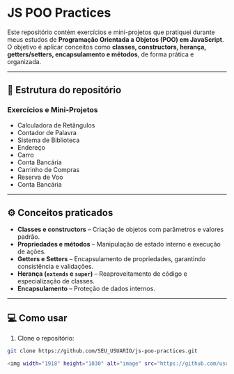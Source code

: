 # JS POO Practices

Este repositório contém exercícios e mini-projetos que pratiquei durante meus estudos de **Programação Orientada a Objetos (POO) em JavaScript**.  
O objetivo é aplicar conceitos como **classes, constructors, herança, getters/setters, encapsulamento e métodos**, de forma prática e organizada.

---

## 📂 Estrutura do repositório

### Exercícios e Mini-Projetos

- Calculadora de Retângulos
- Contador de Palavra
- Sistema de Biblioteca
- Endereço
- Carro
- Conta Bancária
- Carrinho de Compras
- Reserva de Voo
- Conta Bancária

---

## ⚙️ Conceitos praticados
- **Classes e constructors** – Criação de objetos com parâmetros e valores padrão.  
- **Propriedades e métodos** – Manipulação de estado interno e execução de ações.  
- **Getters e Setters** – Encapsulamento de propriedades, garantindo consistência e validações.  
- **Herança (`extends` e `super`)** – Reaproveitamento de código e especialização de classes.  
- **Encapsulamento** – Proteção de dados internos.  

---

## 💻 Como usar
1. Clone o repositório:
```bash
git clone https://github.com/SEU_USUARIO/js-poo-practices.git

<img width="1918" height="1030" alt="image" src="https://github.com/user-attachments/assets/7e7daf68-77fc-4e56-8cbf-6c40cc16e725" />
